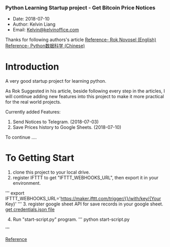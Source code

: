 ### Python Learning Startup project - Get Bitcoin Price Notices

- Date: 2018-07-10
- Author: Kelvin Liang
- Email: Kelvin@kelvinoffice.com

Thanks for following authors's article
[Reference- Rok Novosel (English)](https://realpython.com/python-bitcoin-ifttt/)
[Reference- Python数据科学 (Chinese)](https://juejin.im/post/5ac42bcd5188255c887bd81e)


# Introduction

A very good startup project for learning python.

As Rok Suggested in his article, beside following every step in the articles, I will continue adding new features into this project to make it more practical for the real world projects.

Currently added Features:

1. Send Notices to Telegram. (2018-07-03)
2. Save Prices history to Google Sheets. (2018-07-10)

To continue ....


# To Getting Start  

1. clone this project to your local drive.
2. register IFTTT to get "IFTTT_WEBHOOKS_URL", then export it in your environment.

'''
export IFTTT_WEBHOOKS_URL='https://maker.ifttt.com/trigger/{}/with/key/{Your Key}'
'''
3. register google sheet API for save records in your google sheet.
[get credentials.json file](http://gspread.readthedocs.io/en/latest/oauth2.html)

4. Run "start-script.py" program.
'''
python start-script.py

'''



[Reference](https://realpython.com/python-bitcoin-ifttt/)
